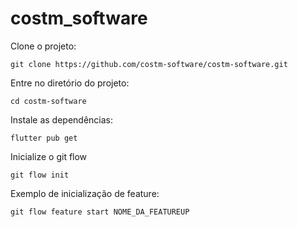 # costm_software

Clone o projeto:

    git clone https://github.com/costm-software/costm-software.git

Entre no diretório do projeto:

    cd costm-software

Instale as dependências:

    flutter pub get

Inicialize o git flow

    git flow init

Exemplo de inicialização de feature:

    git flow feature start NOME_DA_FEATUREUP
